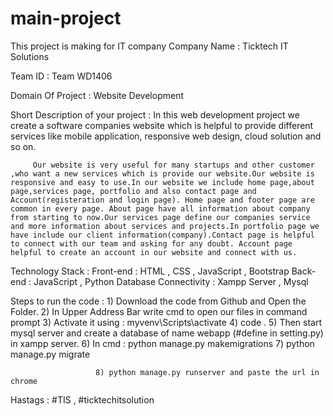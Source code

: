 # main-project
This project is making for IT company 
Company Name : Ticktech IT Solutions

Team ID : Team WD1406

Domain Of Project : Website Development

Short Description of your project :
                                   In this web development project we create a software companies website which is helpful to provide different services like mobile application, responsive web design, cloud solution and so on.
                                   
         Our website is very useful for many startups and other customer ,who want a new services which is provide our website.Our website is responsive and easy to use.In our website we include home page,about page,services page, portfolio and also contact page and Account(registeration and login page). Home page and footer page are common in every page. About page have all information about company from starting to now.Our services page define our companies service and more information about services and projects.In portfolio page we have include our client information(company).Contact page is helpful to connect with our team and asking for any doubt. Account page helpful to create an account in our website and connect with us.

Technology Stack :
                   Front-end : HTML , CSS , JavaScript , Bootstrap
                   Back-end  : JavaScript , Python
                   Database Connectivity : Xampp Server , Mysql 
                   
Steps to run the code : 
                       1) Download the code from Github and Open the Folder.
                       2) In Upper Address Bar write cmd to open our files in command prompt
                       3) Activate it using : myvenv\Scripts\activate 
                       4) code .
                       5) Then start mysql server and create a database of name webapp (#define in setting.py) in xampp server.
                       6) In cmd : python manage.py makemigrations
                       7) python manage.py migrate
                       
                       8) python manage.py runserver and paste the url in chrome 
                       

 Hastags : #TIS , #ticktechitsolution 
